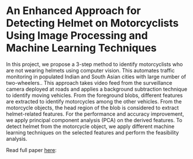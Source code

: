 # An Enhanced Approach for Detecting Helmet on Motorcyclists Using Image Processing and Machine Learning Techniques

In this project, we propose a 3-step method to identify motorcyclists who are not wearing helmets using computer vision. This automates traffic monitoring in populated Indian and South Asian cities with large number of two-wheelers.. This approach takes video feed from the surveillance camera deployed at roads and applies a background subtraction technique to identify moving vehicles. From the foreground blobs, different features are extracted to identify motorcycles among the other vehicles. From the motorcycle objects, the head region of the blob is considered to extract helmet-related features. For the performance and accuracy improvement, we apply principal component analysis (PCA) on the derived features. To detect helmet from the motorcycle object, we apply different machine learning techniques on the selected features and perform the feasibility analysis.

Read full paper [here](https://link.springer.com/chapter/10.1007/978-981-13-0680-8_11): 
